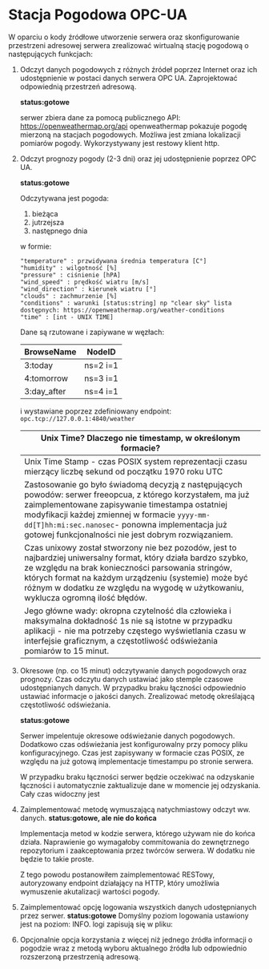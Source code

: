 # Stacja Pogodowa OPC-UA
W oparciu o kody źródłowe utworzenie serwera oraz skonfigurowanie przestrzeni adresowej serwera zrealizować wirtualną stację pogodową o następujących funkcjach:

1. Odczyt danych pogodowych z różnych źródeł poprzez Internet oraz ich udostępnienie w postaci danych serwera OPC UA. Zaprojektować odpowiednią przestrzeń adresową.

    **status:gotowe**    
    
    serwer zbiera dane za pomocą publicznego  API: <https://openweathermap.org/api> openweathermap pokazuje pogodę mierzoną na stacjach pogodowych. Możliwa jest zmiana lokalizacji pomiarów pogody.
	Wykorzystywany jest restowy klient http. 


1. Odczyt prognozy pogody (2-3 dni) oraz jej udostępnienie poprzez OPC UA.

    **status:gotowe**    

    Odczytywana jest pogoda: 
    1. bieżąca
    1. jutrzejsza
    1. następnego dnia
       
    w formie:
    ```
    "temperature" : przwidywana średnia temperatura [C°]
    "humidity" : wilgotność [%]
    "pressure" : ciśnienie [hPA]
    "wind_speed" : prędkość wiatru [m/s]
    "wind_direction" : kierunek wiatru [°] 
    "clouds" : zachmurzenie [%] 
    "conditions" : warunki [status:string] np "clear sky" lista dostępnych: https://openweathermap.org/weather-conditions
    "time" : [int - UNIX TIME]
    ```
	Dane są rzutowane i zapiywane w węzłach:

	| BrowseName | NodeID   |
	|---|---|
	| 3:today |  ns=2 i=1|
	| 4:tomorrow | ns=3 i=1 |
	| 3:day_after | ns=4 i=1 |

	 i wystawiane poprzez zdefiniowany endpoint: ```opc.tcp://127.0.0.1:4840/weather```
	 
	 | Unix Time? Dlaczego nie timestamp, w określonym formacie? |
	 | --- |
	 |  Unix Time Stamp - czas POSIX system reprezentacji czasu mierzący liczbę sekund od początku 1970 roku UTC | 
	 | Zastosowanie go było świadomą decyzją z następujących powodów: serwer freeopcua, z którego korzystałem, ma już zaimplementowane zapisywanie timestampa ostatniej modyfikacji każdej zmiennej w formacie `yyyy-mm-dd[T]hh:mi:sec.nanosec`-  ponowna implementacja już gotowej funkcjonalności nie jest dobrym rozwiązaniem. 
	 |Czas unixowy został stworzony nie bez pozodów, jest to najbardziej uniwersalny format, który działa bardzo szybko, ze względu na brak konieczności parsowania stringów, których format na każdym urządzeniu (systemie) może być różnym w dodatku ze względu na wygodę w użytkowaniu, wyklucza ogromną ilość błędów.|
	 |Jego główne wady: okropna czytelność dla człowieka i maksymalna dokładność 1s nie są istotne w przypadku aplikacji - nie ma potrzeby częstego wyświetlania czasu w interfejsie graficznym, a częstotliwość odświeżania pomiarów to 15 minut.| 
    
1. Okresowe (np. co 15 minut) odczytywanie danych pogodowych oraz prognozy. Czas odczytu danych ustawiać jako stemple czasowe udostępnianych danych. W przypadku braku łączności odpowiednio ustawiać informacje o jakości danych. Zrealizować metodę określającą częstotliwość odświeżania.

    **status:gotowe**
    
    Serwer impelentuje okresowe odświeżanie danych pogodowych. Dodatkowo czas odświeżania jest konfigurowalny przy pomocy pliku konfiguracyjnego.
    Czas jest zapisywany w formacie czas POSIX, ze względu na już gotową implementacje timestampu po stronie serwera. 
    
    W przypadku braku łączności serwer będzie oczekiwać na odzyskanie łączności i automatycznie zaktualizuje dane w momencie jej odzyskania. Cały czas widoczny jest 


1. Zaimplementować metodę wymuszającą natychmiastowy odczyt ww. danych.
    **status:gotowe, ale nie do końca**
    
    Implementacja metod w kodzie serwera, którego używam nie do końca działa. Naprawienie go wymagałoby commitowania do zewnętrznego repozytorium i zaakceptowania przez twórców serwera. 
    W dodatku nie będzie to takie proste.
    
    Z tego powodu postanowiłem zaimplementować RESTowy, autoryzowany endpoint działający na HTTP, który umożliwia wymuszenie akutalizacji wartości pogody. 
    

1. Zaimplementować opcję logowania wszystkich danych udostępnianych przez serwer.
    **status:gotowe**
    Domyślny poziom logowania ustawiony jest na poziom: INFO. 
    logi zapisują się w pliku: 

1. Opcjonalnie opcja korzystania z więcej niż jednego źródła informacji o pogodzie wraz z metodą wyboru aktualnego źródła lub odpowiednio rozszerzoną przestrzenią adresową.